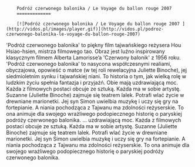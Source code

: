 
        Podróż czerwonego balonika / Le Voyage du ballon rouge 2007 
        =============
        
        [![Podróż czerwonego balonika / Le Voyage du ballon rouge 2007 ](http://vidos.pl/images/player.gif)](http://vidos.pl/podroz-czerwonego-balonika-le-voyage-du-ballon-rouge-2007)
        
        
 'Podróż czerwonego balonika' to piękny film tajwańskiego reżysera Hou Hsiao-hsien, mistrza filmowego tao. Obraz jest luźno inspirowany klasycznym filmem Alberta Lamorisse’a 'Czerwony balonik' z 1956 roku. 'Podróż czerwonego balonika' to nasycona współczesnymi realiami, obyczajowa, opowieść o matce (w tej roli rewelacyjna Juliette Binoche), jej siedmioletnim synku i tajwańskiej niani. To historia o tym, jak wielką rolę w ludzkim życiu spełnia fantazja i przyjaźń. Obie mają uzdrawiającą moc. Każda z filmowych postaci obcuje ze sztuką. Każda ma w sobie artystę. Suzanne (Juliette Binoche) zajmuje się teatrem lalek. Potrafi wlać życie w drewniane marionetki. Jej syn Simon uwielbia muzykę i uczy się gry na fortepianie. A niania pochodząca z Tajwanu ma zdolności reżyserskie. To ona animuje dla swojego wrażliwego podopiecznego historię o paryskiej podróży czerwonego balonika.   ... uzdrawiającą moc. Każda z filmowych postaci obcuje ze sztuką. Każda ma w sobie artystę. Suzanne (Juliette Binoche) zajmuje się teatrem lalek. Potrafi wlać życie w drewniane marionetki. Jej syn Simon uwielbia muzykę i uczy się gry na fortepianie. A niania pochodząca z Tajwanu ma zdolności reżyserskie. To ona animuje dla swojego wrażliwego podopiecznego historię o paryskiej podróży czerwonego balonika.
    